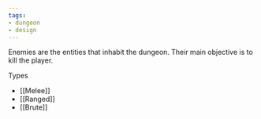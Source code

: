 ```yaml
---
tags:
- dungeon
- design
---
```

Enemies are the entities that inhabit the dungeon. Their main objective is to kill the player.

Types
- [[Melee]]
- [[Ranged]]
- [[Brute]]